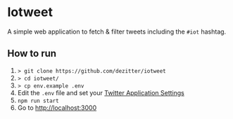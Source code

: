 # Iotweet

A simple web application to fetch & filter tweets including the `#iot` hashtag.

## How to run

1. `> git clone https://github.com/dezitter/iotweet`
2. `> cd iotweet/`
3. `> cp env.example .env`
4. Edit the `.env` file and set your [Twitter Application Settings](https://apps.twitter.com/)
5. `npm run start`
6. Go to [http://localhost:3000](http://localhost:3000)
